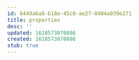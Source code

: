 ```yaml
---
id: 6449a6a8-b18e-45c0-ae27-0484a039e271
title: properties
desc: ''
updated: 1618573870886
created: 1618573870886
stub: true
---
```


